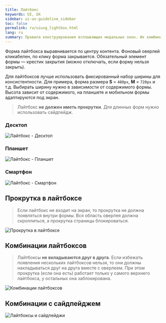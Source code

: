 ```yaml
---
title: Лайтбокс
keywords: UI, UX
sidebar: ui-ux-guideline_sidebar
toc: false
permalink: ru/uiuxg_lightbox.html
lang: ru
summary: Правила конструирования всплывающих модальных окон. Их комбинации и порядок появления.
---
```


Форма лайтбокса выравнивается по центру контента. Фоновый оверлей кликабелен, по клику форма закрывается. Обязательный элемент формы — крестик закрытия (можно отключать, если форму нельзя закрыть).

Для лайтбоксов лучше использовать фиксированный набор ширины для консистентности. Для примера, форма размера **S** = `480px`, **M** = `720px` и т.д. Выбирать ширину нужно в зависимости от содержимого формы. Высота зависит от содержимого, на планшете и мобильном формы адаптируются под экран.

>Лайтбокс **не должен иметь прокрутки**. Для длинных форм нужно использовать сайдпейдж.

### Десктоп

![Лайтбокс - Десктоп](../../../images/pages/guides/ui-ux-guideline/uiuxg_lightbox/1.png)

### Планшет

![Лайтбокс - Планшет](../../../images/pages/guides/ui-ux-guideline/uiuxg_lightbox/2.png)

### Смартфон

![Лайтбокс - Смартфон](../../../images/pages/guides/ui-ux-guideline/uiuxg_lightbox/3.png)

## Прокрутка в лайтбоксе

>Если лайтбокс не входит на экран, то прокрутка не должна появляться внутри формы. Вся область оверлея должна скроллиться, а прокрутка страницы блокироваться.

![Прокрутка в лайтбоксе](../../../images/pages/guides/ui-ux-guideline/uiuxg_lightbox/4.png)

## Комбинации лайтбоксов

>Лайтбоксы **не вкладываются друг в друга**. Если избежать появления нескольких лайтбоксов нельзя, то они должны накладываться друг на друга вместе с оверлеем. При этом прокрутка (если она есть) работает только у самого верхнего лайтбокса, у остальных она заблокирована.

![Комбинации лайтбоксов](../../../images/pages/guides/ui-ux-guideline/uiuxg_lightbox/5.png)

## Комбинации с сайдпейджем

![Лайтбоксы и сайдпейджи](../../../images/pages/guides/ui-ux-guideline/uiuxg_lightbox/6.png)
